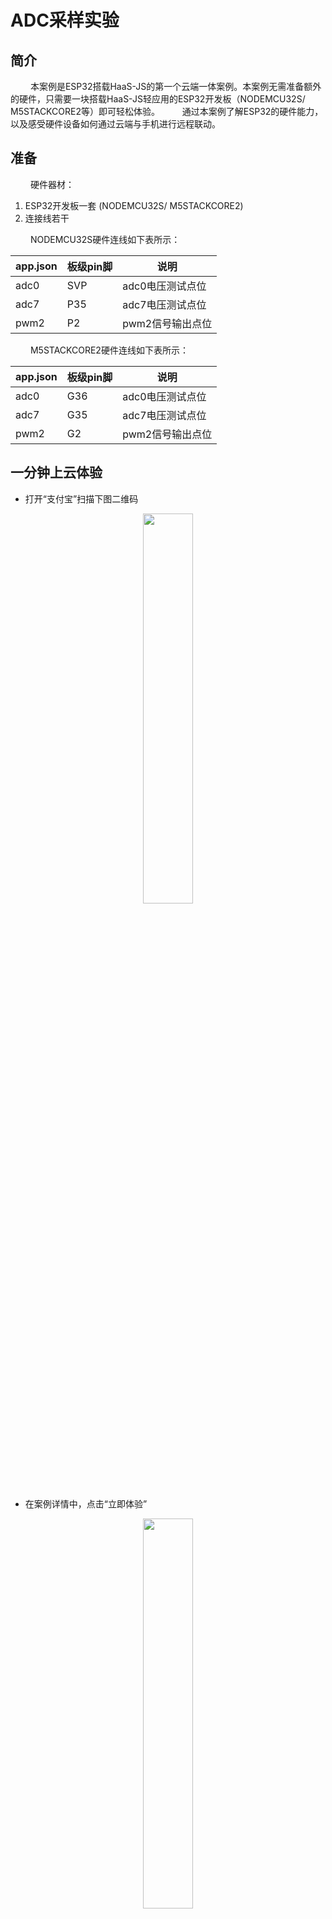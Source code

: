 # ADC采样实验

## 简介
&emsp;&emsp;
本案例是ESP32搭载HaaS-JS的第一个云端一体案例。本案例无需准备额外的硬件，只需要一块搭载HaaS-JS轻应用的ESP32开发板（NODEMCU32S/ M5STACKCORE2等）即可轻松体验。
&emsp;&emsp;
通过本案例了解ESP32的硬件能力，以及感受硬件设备如何通过云端与手机进行远程联动。

## 准备

&emsp;&emsp;
硬件器材：
1. ESP32开发板一套 (NODEMCU32S/ M5STACKCORE2)
2. 连接线若干

&emsp;&emsp;
NODEMCU32S硬件连线如下表所示：

|app.json|板级pin脚|说明|
|-----|----|----|
| adc0 | SVP | adc0电压测试点位 |
| adc7 | P35 | adc7电压测试点位 |
| pwm2 | P2 | pwm2信号输出点位 |

&emsp;&emsp;
M5STACKCORE2硬件连线如下表所示：

|app.json|板级pin脚|说明|
|-----|----|----|
| adc0 | G36 | adc0电压测试点位 |
| adc7 | G35 | adc7电压测试点位 |
| pwm2 | G2 | pwm2信号输出点位 |

## 一分钟上云体验
- 打开“支付宝”扫描下图二维码
<div align="center">
<img src=../../../images/案例-ADC采样实验（JavaScript）.png width=40%/>
</div>

- 在案例详情中，点击“立即体验”
<div align="center">
<img src=../../../images/adc_sample_1.png width=40%/>
</div>

## 物联网平台开发
&emsp;&emsp;
整个过程包含以下4个步骤：
1. 开通公共实例
2. 创建产品（设备模型）
3. 定义产品功能（物模型）
4. 创建设备及获取三元组

<br>

### 开通公共实例
&emsp;&emsp;
对于第一次使用物联网平台的读者，需要开通实例以使用物联网平台的功能。这里可以使用免费的公共实例进行开发。

&emsp;&emsp;
在[物联网平台](https://iot.console.aliyun.com/lk/summary/new)中，左上角选择“华东2-上海”，点击“公共实例”，即可开通。开通后点击“公共实例”，即可进入控制台进行产品创建。
<div align="center">
<img src=../../../images/adc_sample_2.png width=40%/>
</div>

### 创建产品（设备模型）
&emsp;&emsp;
进入[公共实例控制台](https://iot.console.aliyun.com/lk/summary/new)，点击“创建产品”按钮，即可进入新建产品页面。
<div align="center">
<img src=../../../images/adc_sample_3.png width=40%/>
</div>

&emsp;&emsp;
进入新建产品页面，设定“产品名称”，这里我们命名为“nodemcu32s”，读者也可以根据自己的喜好来命名。在“所属品类”中，选择“自定义品类”。

&emsp;&emsp;
产品的节点类型选择“直连设备”，数据格式选择“ICA标准数据格式”，检验类型和认证方式选择默认设定即可。开发者可根据自己的需求在“产品描述”页面添加针对此产品的描述。

&emsp;&emsp;
对于 ESP32 等搭载 Wi-Fi 的设备而言，联网方式选择“Wi-Fi”。
<div align="center">
<img src=../../../images/adc_sample_4.png width=40%/>
</div>

&emsp;&emsp;
点击“确认”按钮，即可完成产品创建。
<div align="center">
<img src=../../../images/adc_sample_5.png width=40%/>
</div>

&emsp;&emsp;
点击“前往定义物模型”
<div align="center">
<img src=../../../images/adc_sample_6.png width=40%/>
</div>

### 定义产品功能（物模型）
&emsp;&emsp;
开发者可以使用准备好的物模型文件来进行快速导入。点击左上角“快速导入”，选择物模型文件并上传，就能够生成案例对应的物模型。
<div align="center">
<img src=../../../images/adc_sample_7.png width=40%/>
</div>

&emsp;&emsp;
生成后的效果如下：
<div align="center">
<img src=../../../images/adc_sample_8.png width=40%/>
</div>

&emsp;&emsp;
定义好物模型后，需要发布物模型上线，并发布产品，以使变更生效。
<div align="center">
<img src=../../../images/adc_sample_9.png width=40%/>
</div>
<div align="center">
<img src=../../../images/adc_sample_10.png width=40%/>
</div>

&emsp;&emsp;
产品及其物模型创建完成后就可以创建这个产品的设备了。

### 创建设备及获取三元组
&emsp;&emsp;
点击左侧栏中“设备“，在筛选框中选择要添加设备的产品，点击“添加设备”。这里这里我们命名为“test_device”，开发者也可以根据自己的喜好来命名。
<div align="center">
<img src=../../../images/adc_sample_11.png width=40%/>
</div>

&emsp;&emsp;
开发者也可以选择“批量添加”，一次性添加多个设备，并生成随机的DeviceName。
<div align="center">
<img src=../../../images/adc_sample_12.png width=40%/>
</div>

&emsp;&emsp;
生成的设备如下。
<div align="center">
<img src=../../../images/adc_sample_13.png width=40%/>
</div>

&emsp;&emsp;
点击前往“查看”按钮，就可以看到此设备的详细信息了。
<div align="center">
<img src=../../../images/adc_sample_14.png width=40%/>
</div>

&emsp;&emsp;
点击右上角的“查看”按钮，就能看到设备的三元组信息了。 三元组是物联网设备端和物联网云端设备相关联的唯一标识符，在设备端连接云端的时候会使用三元组信息和云端进行鉴权，鉴权通过之后云端会认为设备已激活并上线。
<div align="center">
<img src=../../../images/adc_sample_15.png width=40%/>
</div>

## 设备端开发

### 开发环境
&emsp;&emsp;
在进行下一步之前请确保以下工作已经搭建完毕。详情请参考[esp32开发环境](../../../startup/ESP32-quick-start.md)的说明。
<br>
&emsp;&emsp;
(1) 烧录支持HaaS-JS开发的"ESP32 HaaS固件"。
<br>
&emsp;&emsp;
(2) 已安装ESP32 USB串口驱动。
<br>
&emsp;&emsp;
(2) 已下载HaaS-JS轻应用推送工具amp。
<br>

### 下载示例代码

&emsp;&emsp;
下载《[ESP32 adc_sample示例](https://gitee.com/alios-things/amp/tree/master/example-js/haaseduk1/fs)》，示例代码目录如下所示：
```bash
adc_sample
├── app.json         # 板级配置
└── app.js           # 应用代码
```
<br>

### 修改wifi ssid和password

&emsp;&emsp;
修改adc_sample工程里app.js中wifiSsid和wifiPassword的值为读者实际要连接的路由器的名称及密码（请注意名称和密码都需要放在""符号中间）。

```javascript
var wifiOptions = {
    ssid: "请填写您的路由器名称",
    password: "请填写您的路由器密码",
    bssid: '',
    timeout_ms: 18000
  };
```
<br>

### 修改设备端三元组

&emsp;&emsp;
修改adc_sample工程里app.js中productKey、deviceName和deviceSecret的值为读者创建的物联网设备的三元组信息，如下图所示：

```javascript
var iotOptions = {
    productKey: "请填写您在阿里云物联网平台申请的产品PK",
    deviceName: "请填写您在阿里云物联网平台申请的产品DN",
    deviceSecret: "请填写您在阿里云物联网平台申请的产品DS"});
    region: 'cn-shanghai',
    keepaliveSec: 60
  }
```
<br>

### 推送脚本至设备
&emsp;&emsp;
 注意: ESP32在Windows环境下执行amp-win工具下载JS脚本之前，需要先把ESP32的GPIO_0拉高（和3.3v脚短接），这样才能正常推送。Mac环境下则无此问题，不需该步骤。

&emsp;&emsp;
ESP32板子GPIO_0 硬件连线如下表所示：
|板子|板级pin脚|说明|
|-----|----|----|
| NODEMCU-32 | P0 | GPIO_0对应管脚 |
| M5StackCore2 | G0 | GPIO_0对应管脚 |
 
&emsp;&emsp;
执行以下amp命令。
> ./amp-clitool/dist/amp-macos/amp serialput ./adc_sample /dev/cu.wchusbserial537A003351 -m quickjs -e 0 -b 115200

&emsp;&emsp;
注意：amp工具路径和ESP32的串口ID请以实际为准。
<br>

## 运行结果
### 本地查看
&emsp;&emsp;
JavaScript脚本推送到ESP32之后 ，会自动运行，运行过程中日志如下。其中：

```log
wifi connected
create IotDeviceClient
iot platform connected
>> adc0 voltage is 511, adc7 voltage is 322
postProps is called
...
```
&emsp;&emsp;
点击“部署运行”，等待程序运行。

<br>

## 物联网平台端设备信息查看
&emsp;&emsp;
再次前往物联网平台的设备信息页面，若设备运行正确，此时应该可以看到设备名右侧的状态由“未激活”变为“在线”。
选中“实时刷新”，可以看到数据实时从设备上报到物联网平台。设备上云成功。
<div align="center">
<img src=../../../images/adc_sample_16.png width=40%/>
</div>
